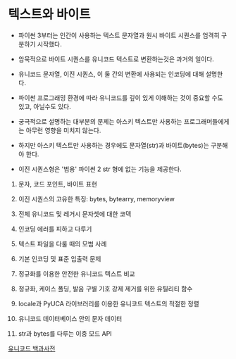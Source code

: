 # 텍스트와 바이트

* 파이썬 3부터는 인간이 사용하는 텍스트 문자열과 원시 바이트 시퀀스를 엄격히 구분하기 시작했다.

* 암묵적으로 바이트 시퀀스를 유니코드 텍스트로 변환하는것은 과거의 일이다.

* 유니코드 문자열, 이진 시퀀스, 이 둘 간의 변환에 사용되는 인코딩에 대해 설명한다.

* 파이썬 프로그래밍 환경에 따라 유니코드를 깊이 있게 이해하는 것이 중요할 수도 있고, 아닐수도 있다.

* 궁극적으로 설명하는 대부분의 문제는 아스키 텍스트만 사용하는 프로그래머들에게는 아무런 영향을 미치지 않는다.

* 하지만 아스키 텍스트만 사용하는 경우에도 문자열(str)과 바이트(bytes)는 구분해야 한다.

* 이진 시퀀스형은 '범용' 파이썬 2 str 형에 없는 기능을 제공한다.

1. 문자, 코드 포인트, 바이트 표현

2. 이진 시퀀스의 고유한 특징: bytes, bytearry, memoryview

3. 전체 유니코드 및 레거시 문자셋에 대한 코덱

4. 인코딩 에러를 피하고 다루기

5. 텍스트 파일을 다룰 때의 모범 사례

6. 기본 인코딩 및 표준 입출력 문제

7. 정규화를 이용한 안전한 유니코드 텍스트 비교

8. 정규화, 케이스 폴딩, 발음 구별 기호 강제 제거를 위한 유틸리티 함수

9. locale과 PyUCA 라이브러리를 이용한 유니코드 텍스트의 적절한 정렬

10. 유니코드 데이터베이스 안의 문자 데이터

11. str과 bytes를 다루는 이중 모드 API

[유니코드 백과사전](https://unicode-table.com/kr/ "백과사전")